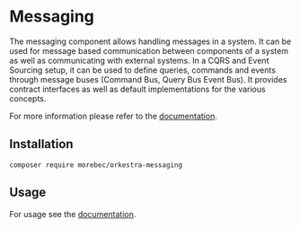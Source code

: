 # Messaging
The messaging component allows handling messages in a system.
It can be used for message based communication between components of a system as well as
communicating with external systems. In a CQRS and Event Sourcing setup,
it can be used to define queries, commands and events through message buses (Command Bus, Query Bus Event Bus).
It provides contract interfaces as well as default implementations for the various concepts.

For more information please refer to the [documentation](./docs/Messaging.md).

## Installation
```
composer require morebec/orkestra-messaging
```

## Usage
For usage see the [documentation](./docs/Messaging.md).

